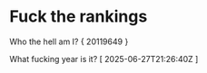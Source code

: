 # Fuck the rankings

Who the hell am I?
{ 20119649 }

What fucking year is it?
[ 2025-06-27T21:26:40Z ]
